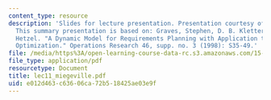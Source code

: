 ```yaml
---
content_type: resource
description: 'Slides for lecture presentation. Presentation courtesy of Nicolas Miegeville.
  This summary presentation is based on: Graves, Stephen, D. B. Kletter, and W. B.
  Hetzel. "A Dynamic Model for Requirements Planning with Application to Supply Chain
  Optimization." Operations Research 46, supp. no. 3 (1998): S35-49.'
file: /media/https%3A/open-learning-course-data-rc.s3.amazonaws.com/15-764-the-theory-of-operations-management-spring-2004/e012d463c63606ca72b518425ae03e9f_lec11_miegeville.pdf
file_type: application/pdf
resourcetype: Document
title: lec11_miegeville.pdf
uid: e012d463-c636-06ca-72b5-18425ae03e9f
---
```

